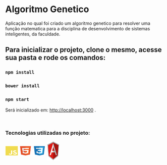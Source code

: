 # Algoritmo Genetico

Aplicação no qual foi criado um algoritmo genetico para resolver uma função matematica para a disciplina de desenvolvimento de sistemas inteligentes, da faculdade.
## Para inicializar o projeto, clone o mesmo, acesse sua pasta e rode os comandos:

### `npm install`
### `bower install`
### `npm start`

Será inicializado em: [http://localhost:3000](http://localhost:3000) .

<div style="display: inline_block"><br>
<h3>Tecnologias utilizadas no projeto: </h3>
  <img align="center" alt="Js" height="30" width="40" src="https://raw.githubusercontent.com/devicons/devicon/master/icons/javascript/javascript-plain.svg">
  <img align="center" alt="HTML" height="30" width="40" src="https://raw.githubusercontent.com/devicons/devicon/master/icons/html5/html5-original.svg">
  <img align="center" alt="CSS" height="30" width="40" src="https://raw.githubusercontent.com/devicons/devicon/master/icons/css3/css3-original.svg">
  <img align="center" alt="Angular" height="60" width="40" src="https://raw.githubusercontent.com/devicons/devicon/master/icons/angularjs/angularjs-original.svg">
  </div>
  